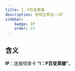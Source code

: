 ```yaml
---
title: I：P百变莱娜
description: 游戏王黑话——IP
sidebar:
    badge: IP
    order: 23
---
```


## 含义

**IP**：连接怪兽卡 **“I：P百变莱娜”**。
